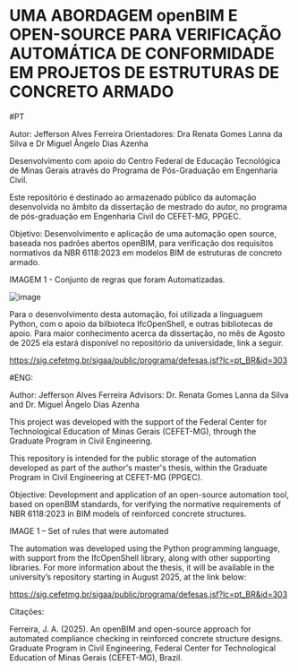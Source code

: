 # UMA ABORDAGEM openBIM E OPEN-SOURCE PARA VERIFICAÇÃO  AUTOMÁTICA DE CONFORMIDADE EM PROJETOS DE ESTRUTURAS DE CONCRETO ARMADO

#PT 

Autor: Jefferson Alves Ferreira 
Orientadores: Dra Renata Gomes Lanna da Silva e Dr Miguel Ângelo Dias Azenha 

Desenvolvimento com apoio do Centro Federal de Educação Tecnológica de Minas Gerais através do Programa de Pós-Graduação em Engenharia Civil. 

Este repositório é  destinado ao armazenado público da automação desenvolvida no âmbito da dissertação de mestrado do autor, no programa de pós-graduação em Engenharia Civil do CEFET-MG, PPGEC. 

Objetivo: Desenvolvimento e  aplicação de uma automação open source, baseada nos padrões abertos openBIM, para verificação dos requisitos normativos da  NBR 6118:2023 em modelos BIM de estruturas de concreto armado.

IMAGEM 1 - Conjunto de regras que foram Automatizadas. 

![image](https://github.com/user-attachments/assets/0bfd1bf9-7b1d-45b0-854c-8c498afacad9)


Para o desenvolvimento desta automação, foi utilizada a linguaguem Python, com o apoio da bilbioteca IfcOpenShell, e outras bibliotecas de apoio. Para maior conhecimento acerca da dissertação, no mês de Agosto de 2025 ela estará disponível no repositório da universidade, link a seguir. 

https://sig.cefetmg.br/sigaa/public/programa/defesas.jsf?lc=pt_BR&id=303


#ENG:

Author: Jefferson Alves Ferreira
Advisors: Dr. Renata Gomes Lanna da Silva and Dr. Miguel Ângelo Dias Azenha

This project was developed with the support of the Federal Center for Technological Education of Minas Gerais (CEFET-MG), through the Graduate Program in Civil Engineering.

This repository is intended for the public storage of the automation developed as part of the author's master's thesis, within the Graduate Program in Civil Engineering at CEFET-MG (PPGEC).

Objective: Development and application of an open-source automation tool, based on openBIM standards, for verifying the normative requirements of NBR 6118:2023 in BIM models of reinforced concrete structures.

IMAGE 1 – Set of rules that were automated

The automation was developed using the Python programming language, with support from the IfcOpenShell library, along with other supporting libraries. For more information about the thesis, it will be available in the university’s repository starting in August 2025, at the link below:

https://sig.cefetmg.br/sigaa/public/programa/defesas.jsf?lc=pt_BR&id=303

Citações:

Ferreira, J. A. (2025). An openBIM and open-source approach for automated compliance checking in reinforced concrete structure designs. Graduate Program in Civil Engineering, Federal Center for Technological Education of Minas Gerais (CEFET-MG), Brazil.
